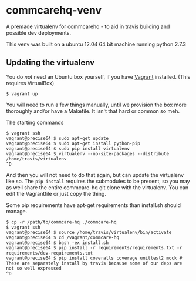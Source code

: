 commcarehq-venv
===============

A premade virtualenv for commcarehq - to aid in travis building and possible dev deployments.

This venv was built on a ubuntu 12.04 64 bit machine running python 2.7.3

Updating the virtualenv
-----------------------

You do _not_ need an Ubuntu box yourself, if you have [Vagrant](http://docs.vagrantup.com/v2/installation/) installed. 
(This requires VirtualBox)

```
$ vagrant up
```

You will need to run a few things manually, until we provision the box more thoroughly and/or have a Makefile.
It isn't that hard or common so meh.

The starting commands

```
$ vagrant ssh
vagrant@precise64 $ sudo apt-get update
vagrant@precise64 $ sudo apt-get install python-pip
vagrant@precise64 $ sudo pip install virtualenv
vagrant@precise64 $ virtualenv --no-site-packages --distribute /home/travis/virtualenv
^D
```

And then you will not need to do that again, but can update the virtualenv like so. The 
`pip install` requires the submodules to be present, so you may as well share the entire
commcare-hq git clone with the virtualenv. You can edit the Vagrantfile or just copy
the thing.

Some pip requirements have apt-get requirements than install.sh should manage.

```
$ cp -r /path/to/commcare-hq ./commcare-hq
$ vagrant ssh
vagrant@precise64 $ source /home/travis/virtualenv/bin/activate
vagrant@precise64 $ cd /vagrant/commcare-hq
vagrant@precise64 $ bash -ex install.sh
vagrant@precise64 $ pip install -r requirements/requirements.txt -r requirements/dev-requirements.txt
vagrant@precise64 $ pip install coveralls coverage unittest2 mock # These are separately install by travis because some of our deps are not so well expressed
^D
```
